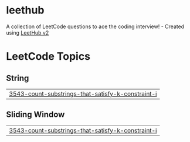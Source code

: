 # leethub
A collection of LeetCode questions to ace the coding interview! - Created using [LeetHub v2](https://github.com/arunbhardwaj/LeetHub-2.0)

<!---LeetCode Topics Start-->
# LeetCode Topics
## String
|  |
| ------- |
| [3543-count-substrings-that-satisfy-k-constraint-i](https://github.com/mbal156/leethub/tree/master/3543-count-substrings-that-satisfy-k-constraint-i) |
## Sliding Window
|  |
| ------- |
| [3543-count-substrings-that-satisfy-k-constraint-i](https://github.com/mbal156/leethub/tree/master/3543-count-substrings-that-satisfy-k-constraint-i) |
<!---LeetCode Topics End-->